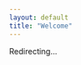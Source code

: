 ```yaml
---
layout: default
title: "Welcome"
---
```


<script>
  var userLang = navigator.language || navigator.userLanguage;
  if (userLang.startsWith('ja')) {
    window.location.href = "/jp/";
  } else {
    window.location.href = "/en/";
  }
</script>

<p>Redirecting...</p>
